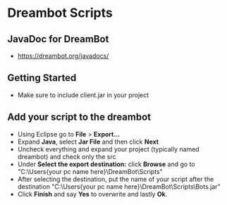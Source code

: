 # Dreambot Scripts

## JavaDoc for DreamBot
- https://dreambot.org/javadocs/

## Getting Started
- Make sure to include client.jar in your project

## Add your script to the dreambot
- Using Eclipse go to **File** > **Export...**
- Expand **Java**, select **Jar File** and then click **Next**
- Uncheck everything and expand your project (typically named dreambot) and check only the src
- Under **Select the export destination:** click **Browse** and go to "C:\Users\{your pc name here}\DreamBot\Scripts"
- After selecting the destination, put the name of your script after the destination "C:\Users\{your pc name here}\DreamBot\Scripts\Bots.jar"
- Click **Finish** and say **Yes** to overwrite and lastly **Ok**.
